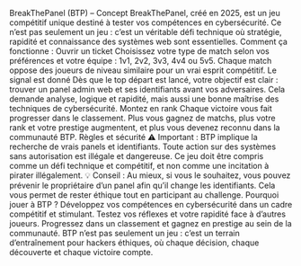 BreakThePanel (BTP) – Concept BreakThePanel, créé en 2025, est un jeu compétitif unique destiné à tester vos compétences en cybersécurité. Ce n’est pas seulement un jeu : c’est un véritable défi technique où stratégie, rapidité et connaissance des systèmes web sont essentielles. Comment ça fonctionne : Ouvrir un ticket Choisissez votre type de match selon vos préférences et votre équipe : 1v1, 2v2, 3v3, 4v4 ou 5v5. 
Chaque match oppose des joueurs de niveau similaire pour un vrai esprit compétitif. 
Le signal est donné Dès que le top départ est lancé, votre objectif est clair : trouver un panel admin web et ses identifiants avant vos adversaires. Cela demande analyse, logique et rapidité, mais aussi une bonne maîtrise des techniques de cybersécurité. Montez en rank Chaque victoire vous fait progresser dans le classement. Plus vous gagnez de matchs, plus votre rank et votre prestige augmentent, et plus vous devenez reconnu dans la communauté BTP. Règles et sécurité ⚠️ Important : BTP implique la recherche de vrais panels et identifiants. Toute action sur des systèmes sans autorisation est illégale et dangereuse. Ce jeu doit être compris comme un défi technique et compétitif, et non comme une incitation à pirater illégalement. 💡 Conseil : Au mieux, si vous le souhaitez, vous pouvez prévenir le propriétaire d’un panel afin qu’il change les identifiants. Cela vous permet de rester éthique tout en participant au challenge. Pourquoi jouer à BTP ? 
Développez vos compétences en cybersécurité dans un cadre compétitif et stimulant. Testez vos réflexes et votre rapidité face à d’autres joueurs. Progressez dans un classement et gagnez en prestige au sein de la communauté. BTP n’est pas seulement un jeu : c’est un terrain d’entraînement pour hackers éthiques, où chaque décision, chaque découverte et chaque victoire compte.
